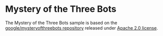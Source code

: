 # Mystery of the Three Bots

The Mystery of the Three Bots sample is based on the [google/mysteryofthreebots repository](https://github.com/google/mysteryofthreebots) released under [Apache 2.0 license](https://github.com/google/mysteryofthreebots/blob/master/LICENSE).